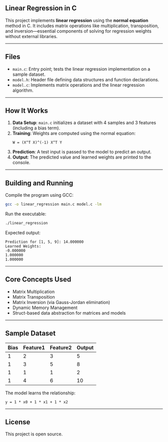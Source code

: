 ## Linear Regression in C

This project implements **linear regression** using the **normal equation** method in C. It includes matrix operations like multiplication, transposition, and inversion—essential components of solving for regression weights without external libraries.

---

## Files

- `main.c`: Entry point; tests the linear regression implementation on a sample dataset.
- `model.h`: Header file defining data structures and function declarations.
- `model.c`: Implements matrix operations and the linear regression algorithm.

---

## How It Works

1. **Data Setup**: `main.c` initializes a dataset with 4 samples and 3 features (including a bias term).
2. **Training**: Weights are computed using the normal equation:
   ```
   W = (X^T X)^(-1) X^T Y
   ```
3. **Prediction**: A test input is passed to the model to predict an output.
4. **Output**: The predicted value and learned weights are printed to the console.

---

## Building and Running

Compile the program using GCC:

```bash
gcc -o linear_regression main.c model.c -lm
```

Run the executable:

```bash
./linear_regression
```

Expected output:

```
Prediction for [1, 5, 9]: 14.000000
Learned Weights:
-0.000000 
1.000000 
1.000000 
```

---

## Core Concepts Used

- Matrix Multiplication
- Matrix Transposition
- Matrix Inversion (via Gauss-Jordan elimination)
- Dynamic Memory Management
- Struct-based data abstraction for matrices and models

---

## Sample Dataset

| Bias | Feature1 | Feature2 | Output |
|------|----------|----------|--------|
| 1    | 2        | 3        | 5      |
| 1    | 3        | 5        | 8      |
| 1    | 1        | 1        | 2      |
| 1    | 4        | 6        | 10     |

The model learns the relationship:
```
y = 1 * x0 + 1 * x1 + 1 * x2
```

---

## License

This project is open source.

